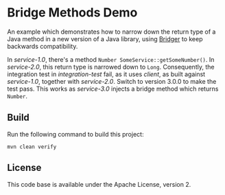 # Bridge Methods Demo

An example which demonstrates how to narrow down the return type of a Java method in a new version of a Java library,
using [Bridger](https://github.com/dmlloyd/bridger) to keep backwards compatibility.

In _service-1.0_, there's a method `Number SomeService::getSomeNumber()`.
In _service-2.0_, this return type is narrowed down to `Long`.
Consequently, the integration test in _integration-test_ fail,
as it uses _client_, as built against _service-1.0_, together with _service-2.0_.
Switch to version 3.0.0 to make the test pass.
This works as _service-3.0_ injects a bridge method which returns `Number`.

## Build

Run the following command to build this project:

```
mvn clean verify
```

## License

This code base is available under the Apache License, version 2.
